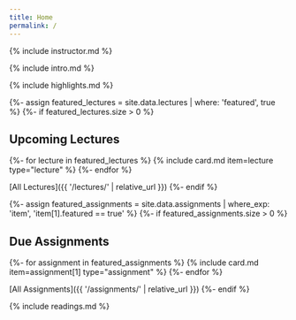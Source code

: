 ```yaml
---
title: Home
permalink: /
---
```


{% include instructor.md %}

{% include intro.md %}

{% include highlights.md %}

{%- assign featured_lectures = site.data.lectures | where: 'featured', true %}
{%- if featured_lectures.size > 0 %}
## Upcoming Lectures

{%- for lecture in featured_lectures %}
{% include card.md item=lecture type="lecture" %}
{%- endfor %}

[All Lectures]({{ '/lectures/' | relative_url }})
{%- endif %}

{%- assign featured_assignments = site.data.assignments | where_exp: 'item', 'item[1].featured == true' %}
{%- if featured_assignments.size > 0 %}
## Due Assignments

{%- for assignment in featured_assignments %}
{% include card.md item=assignment[1] type="assignment" %}
{%- endfor %}

[All Assignments]({{ '/assignments/' | relative_url }})
{%- endif %}

{% include readings.md %}
